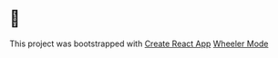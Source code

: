 # :beers:

This project was bootstrapped with [Create React App](https://create-react-app.dev/) [Wheeler Mode](https://github.com/iansu/cra-template-wheeler-mode)
